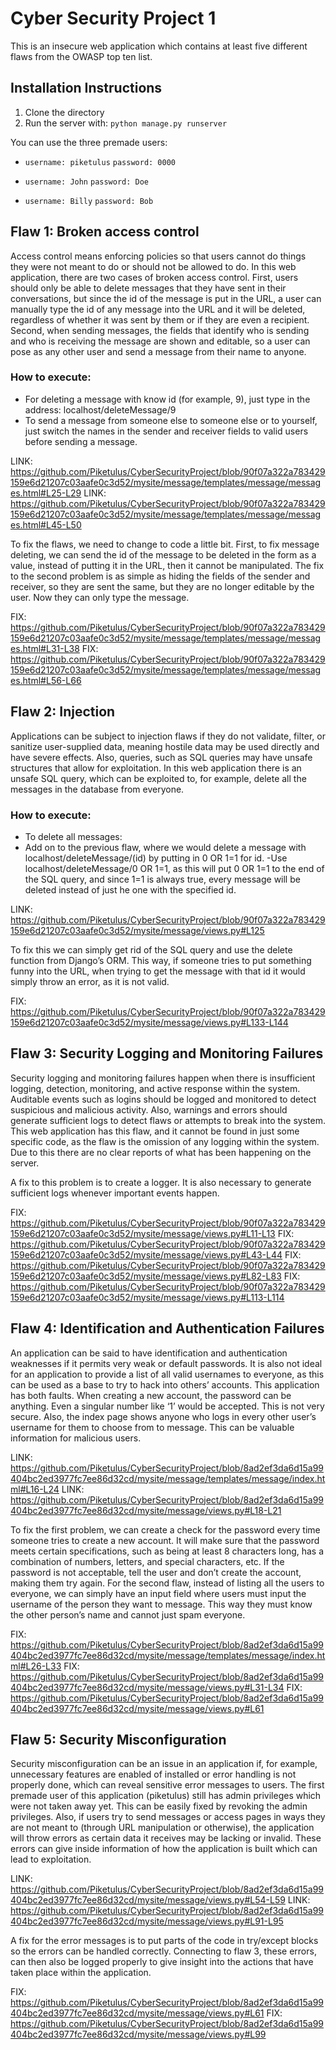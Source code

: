 # Cyber Security Project 1

This is an insecure web application which contains at least five different flaws from the OWASP top ten list.

## Installation Instructions

1. Clone the directory
2. Run the server with: ``python manage.py runserver``

You can use the three premade users:

- ``username: piketulus``
``password: 0000``

- ``username: John``
``password: Doe``

- ``username: Billy``
``password: Bob``


## Flaw 1: Broken access control

Access control means enforcing policies so that users cannot do things they were not meant to do or should not be allowed to do. In this web application, there are two cases of broken access control. First, users should only be able to delete messages that they have sent in their conversations, but since the id of the message is put in the URL, a user can manually type the id of any message into the URL and it will be deleted, regardless of whether it was sent by them or if they are even a recipient. Second, when sending messages, the fields that identify who is sending and who is receiving the message are shown and editable, so a user can pose as any other user and send a message from their name to anyone.

### How to execute:
- For deleting a message with know id (for example, 9), just type in the address: localhost/deleteMessage/9
- To send a message from someone else to someone else or to yourself, just switch the names in the sender and receiver fields to valid users before sending a message.

LINK: https://github.com/Piketulus/CyberSecurityProject/blob/90f07a322a783429159e6d21207c03aafe0c3d52/mysite/message/templates/message/messages.html#L25-L29
LINK: https://github.com/Piketulus/CyberSecurityProject/blob/90f07a322a783429159e6d21207c03aafe0c3d52/mysite/message/templates/message/messages.html#L45-L50

To fix the flaws, we need to change to code a little bit. First, to fix message deleting, we can send the id of the message to be deleted in the form as a value, instead of putting it in the URL, then it cannot be manipulated. The fix to the second problem is as simple as hiding the fields of the sender and receiver, so they are sent the same, but they are no longer editable by the user. Now they can only type the message.

FIX: https://github.com/Piketulus/CyberSecurityProject/blob/90f07a322a783429159e6d21207c03aafe0c3d52/mysite/message/templates/message/messages.html#L31-L38
FIX: https://github.com/Piketulus/CyberSecurityProject/blob/90f07a322a783429159e6d21207c03aafe0c3d52/mysite/message/templates/message/messages.html#L56-L66


## Flaw 2: Injection

Applications can be subject to injection flaws if they do not validate, filter, or sanitize user-supplied data, meaning hostile data may be used directly and have severe effects. Also, queries, such as SQL queries may have unsafe structures that allow for exploitation. In this web application there is an unsafe SQL query, which can be exploited to, for example, delete all the messages in the database from everyone. 

### How to execute:
- To delete all messages:
- Add on to the previous flaw, where we would delete a message with localhost/deleteMessage/(id) by putting in 0 OR 1=1 for id. 
-Use localhost/deleteMessage/0 OR 1=1, as this will put 0 OR 1=1 to the end of the SQL query, and since 1=1 is always true, every message will be deleted instead of just he one with the specified id.

LINK: https://github.com/Piketulus/CyberSecurityProject/blob/90f07a322a783429159e6d21207c03aafe0c3d52/mysite/message/views.py#L125

To fix this we can simply get rid of the SQL query and use the delete function from Django’s ORM. This way, if someone tries to put something funny into the URL, when trying to get the message with that id it would simply throw an error, as it is not valid. 

FIX: https://github.com/Piketulus/CyberSecurityProject/blob/90f07a322a783429159e6d21207c03aafe0c3d52/mysite/message/views.py#L133-L144


## Flaw 3: Security Logging and Monitoring Failures

Security logging and monitoring failures happen when there is insufficient logging, detection, monitoring, and active response within the system. Auditable events such as logins should be logged and monitored to detect suspicious and malicious activity. Also, warnings and errors should generate sufficient logs to detect flaws or attempts to break into the system. This web application has this flaw, and it cannot be found in just some specific code, as the flaw is the omission of any logging within the system. Due to this there are no clear reports of what has been happening on the server. 

A fix to this problem is to create a logger. It is also necessary to generate sufficient logs whenever important events happen. 

FIX: https://github.com/Piketulus/CyberSecurityProject/blob/90f07a322a783429159e6d21207c03aafe0c3d52/mysite/message/views.py#L11-L13
FIX: https://github.com/Piketulus/CyberSecurityProject/blob/90f07a322a783429159e6d21207c03aafe0c3d52/mysite/message/views.py#L43-L44
FIX: https://github.com/Piketulus/CyberSecurityProject/blob/90f07a322a783429159e6d21207c03aafe0c3d52/mysite/message/views.py#L82-L83
FIX: https://github.com/Piketulus/CyberSecurityProject/blob/90f07a322a783429159e6d21207c03aafe0c3d52/mysite/message/views.py#L113-L114


## Flaw 4: Identification and Authentication Failures

An application can be said to have identification and authentication weaknesses if it permits very weak or default passwords. It is also not ideal for an application to provide a list of all valid usernames to everyone, as this can be used as a base to try to hack into others’ accounts. This application has both faults. When creating a new account, the password can be anything. Even a singular number like ‘1’ would be accepted. This is not very secure. Also, the index page shows anyone who logs in every other user’s username for them to choose from to message. This can be valuable information for malicious users. 

LINK: https://github.com/Piketulus/CyberSecurityProject/blob/8ad2ef3da6d15a99404bc2ed3977fc7ee86d32cd/mysite/message/templates/message/index.html#L16-L24
LINK: https://github.com/Piketulus/CyberSecurityProject/blob/8ad2ef3da6d15a99404bc2ed3977fc7ee86d32cd/mysite/message/views.py#L18-L21

To fix the first problem, we can create a check for the password every time someone tries to create a new account. It will make sure that the password meets certain specifications, such as being at least 8 characters long, has a combination of numbers, letters, and special characters, etc. If the password is not acceptable, tell the user and don’t create the account, making them try again. For the second flaw, instead of listing all the users to everyone, we can simply have an input field where users must input the username of the person they want to message. This way they must know the other person’s name and cannot just spam everyone.

FIX: https://github.com/Piketulus/CyberSecurityProject/blob/8ad2ef3da6d15a99404bc2ed3977fc7ee86d32cd/mysite/message/templates/message/index.html#L26-L33
FIX: https://github.com/Piketulus/CyberSecurityProject/blob/8ad2ef3da6d15a99404bc2ed3977fc7ee86d32cd/mysite/message/views.py#L31-L34
FIX: https://github.com/Piketulus/CyberSecurityProject/blob/8ad2ef3da6d15a99404bc2ed3977fc7ee86d32cd/mysite/message/views.py#L61


## Flaw 5: Security Misconfiguration

Security misconfiguration can be an issue in an application if, for example, unnecessary features are enabled of installed or error handling is not properly done, which can reveal sensitive error messages to users. The first premade user of this application (piketulus) still has admin privileges which were not taken away yet. This can be easily fixed by revoking the admin privileges. Also, if users try to send messages or access pages in ways they are not meant to (through URL manipulation or otherwise), the application will throw errors as certain data it receives may be lacking or invalid. These errors can give inside information of how the application is built which can lead to exploitation.

LINK: https://github.com/Piketulus/CyberSecurityProject/blob/8ad2ef3da6d15a99404bc2ed3977fc7ee86d32cd/mysite/message/views.py#L54-L59
LINK: https://github.com/Piketulus/CyberSecurityProject/blob/8ad2ef3da6d15a99404bc2ed3977fc7ee86d32cd/mysite/message/views.py#L91-L95

A fix for the error messages is to put parts of the code in try/except blocks so the errors can be handled correctly. Connecting to flaw 3, these errors, can then also be logged properly to give insight into the actions that have taken place within the application.

FIX: https://github.com/Piketulus/CyberSecurityProject/blob/8ad2ef3da6d15a99404bc2ed3977fc7ee86d32cd/mysite/message/views.py#L61
FIX: https://github.com/Piketulus/CyberSecurityProject/blob/8ad2ef3da6d15a99404bc2ed3977fc7ee86d32cd/mysite/message/views.py#L99

